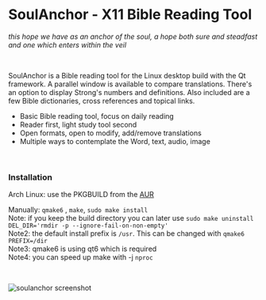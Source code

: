 # SoulAnchor - X11 Bible Reading Tool

*this hope we have as an anchor of the soul, a hope both sure and steadfast and one which enters within the veil*

&nbsp;

SoulAnchor is a Bible reading tool for the Linux desktop build with the Qt framework. A parallel window is available to compare translations. There's an option to display Strong's numbers and definitions. Also included are a few Bible dictionaries, cross references and topical links. 

* Basic Bible reading tool, focus on daily reading
* Reader first, light study tool second
* Open formats, open to modify, add/remove translations
* Multiple ways to contemplate the Word, text, audio, image

&nbsp;

### Installation

Arch Linux: use the PKGBUILD from the [AUR](https://aur.archlinux.org/packages/soulanchor "archlinux user depository")

Manually: `qmake6` , `make`, `sudo make install`  
Note: if you keep the build directory you can later use `sudo make uninstall DEL_DIR='rmdir -p --ignore-fail-on-non-empty'`  
Note2: the default install prefix is `/usr`. This can be changed with `qmake6 PREFIX=/dir`  
Note3: qmake6 is using qt6 which is required  
Note4: you can speed up make with -j ``nproc``

&nbsp;

![soulanchor screenshot](/../screenshots/soulanchor-01.png?raw=true "screenshot")
